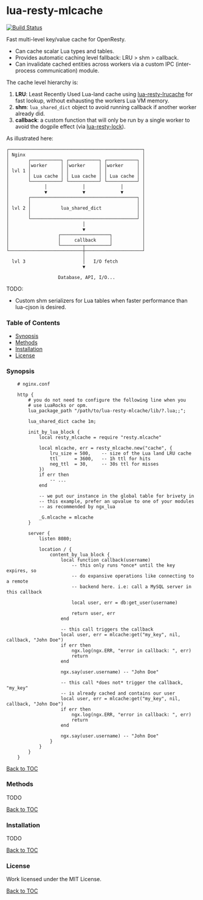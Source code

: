 # lua-resty-mlcache

[![Build Status][badge-travis-image]][badge-travis-url]

Fast multi-level key/value cache for OpenResty.

- Can cache scalar Lua types and tables.
- Provides automatic caching level fallback: LRU > shm > callback.
- Can invalidate cached entities across workers via a custom IPC
  (inter-process communication) module.

The cache level hierarchy is:
1. **LRU**: Least Recently Used Lua-land cache using [lua-resty-lrucache] for
   fast lookup, without exhausting the workers Lua VM memory.
2. **shm**: `lua_shared_dict` object to avoid running callback if another
   worker already did.
3. **callback**: a custom function that will only be run by a single worker
   to avoid the dogpile effect (via [lua-resty-lock]).

As illustrated here:

```
┌─────────────────────────────────────────────────┐
│ Nginx                                           │
│       ┌───────────┐ ┌───────────┐ ┌───────────┐ │
│       │worker     │ │worker     │ │worker     │ │
│ lvl 1 │           │ │           │ │           │ │
│       │ Lua cache │ │ Lua cache │ │ Lua cache │ │
│       └───────────┘ └───────────┘ └───────────┘ │
│             │             │             │       │
│             ▼             ▼             ▼       │
│       ┌───────────────────────────────────────┐ │
│       │                                       │ │
│ lvl 2 │           lua_shared_dict             │ │
│       │                                       │ │
│       └───────────────────────────────────────┘ │
│                           │                     │
│                           ▼                     │
│                  ┌──────────────────┐           │
│                  │     callback     │           │
│                  └────────┬─────────┘           │
└───────────────────────────┼─────────────────────┘
                            │
  lvl 3                     │   I/O fetch
                            ▼

                   Database, API, I/O...
```

TODO:
- Custom shm serializers for Lua tables when faster performance than lua-cjson
  is desired.

### Table of Contents

- [Synopsis](#synopsis)
- [Methods](#methods)
- [Installation](#installation)
- [License](#license)

### Synopsis

```
    # nginx.conf

    http {
        # you do not need to configure the following line when you
        # use LuaRocks or opm.
        lua_package_path "/path/to/lua-resty-mlcache/lib/?.lua;;";

        lua_shared_dict cache 1m;

        init_by_lua_block {
            local resty_mlcache = require "resty.mlcache"

            local mlcache, err = resty_mlcache.new("cache", {
                lru_size = 500,    -- size of the Lua land LRU cache
                ttl      = 3600,   -- 1h ttl for hits
                neg_ttl  = 30,     -- 30s ttl for misses
            })
            if err then
                -- ...
            end

            -- we put our instance in the global table for brivety in
            -- this example, prefer an upvalue to one of your modules
            -- as recommended by ngx_lua

            _G.mlcache = mlcache
        }

        server {
            listen 8080;

            location / {
                content_by_lua_block {
                    local function callback(username)
                        -- this only runs *once* until the key expires, so
                        -- do expansive operations like connecting to a remote
                        -- backend here. i.e: call a MySQL server in this callback

                        local user, err = db:get_user(username)

                        return user, err
                    end

                    -- this call triggers the callback
                    local user, err = mlcache:get("my_key", nil, callback, "John Doe")
                    if err then
                        ngx.log(ngx.ERR, "error in callback: ", err)
                        return
                    end

                    ngx.say(user.username) -- "John Doe"

                    -- this call *does not* trigger the callback, "my_key"
                    -- is already cached and contains our user
                    local user, err = mlcache:get("my_key", nil, callback, "John Doe")
                    if err then
                        ngx.log(ngx.ERR, "error in callback: ", err)
                        return
                    end

                    ngx.say(user.username) -- "John Doe"
                }
            }
        }
    }
```

[Back to TOC](#table-of-contents)

### Methods

TODO

[Back to TOC](#table-of-contents)

### Installation

TODO

[Back to TOC](#table-of-contents)

### License

Work licensed under the MIT License.

[Back to TOC](#table-of-contents)


[lua-resty-lock]: https://github.com/openresty/lua-resty-lock
[lua-resty-lrucache]: https://github.com/openresty/lua-resty-lrucache

[badge-travis-url]: https://travis-ci.org/thibaultcha/lua-resty-mlcache
[badge-travis-image]: https://travis-ci.org/thibaultcha/lua-resty-mlcache.svg?branch=master
